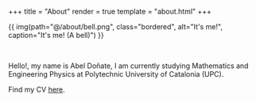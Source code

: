 +++
title = "About"
render = true
template = "about.html"
+++

{{ img(path="@/about/bell.png", class="bordered", alt="It's me!", caption="It's me! (A bell)") }}

&nbsp;

Hello!, my name is Abel Doñate, I am currently studying Mathematics and Engineering Physics at Polytechnic University of Catalonia (UPC).

Find my CV <a href="CV.pdf" target="blank">here</a>.
